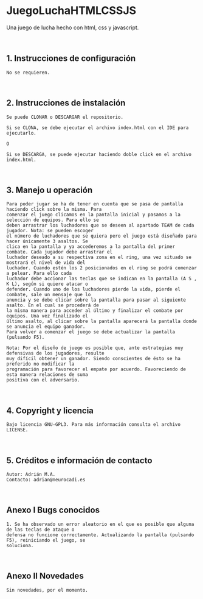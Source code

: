 # JuegoLuchaHTMLCSSJS

Una juego de lucha hecho con html, css y javascript.

<br>

## 1. Instrucciones de configuración

    No se requieren.

<br>

## 2. Instrucciones de instalación 

    Se puede CLONAR o DESCARGAR el repositorio. 
    
    Si se CLONA, se debe ejecutar el archivo index.html con el IDE para ejecutarlo.
   
    O
    
    Si se DESCARGA, se puede ejecutar haciendo doble click en el archivo index.html.      

<br>

## 3. Manejo u operación
      
    Para poder jugar se ha de tener en cuenta que se pasa de pantalla haciendo click sobre la misma. Para
    comenzar el juego clicamos en la pantalla inicial y pasamos a la selección de equipos. Para ello se 
    deben arrastrar los luchadores que se deseen al apartado TEAM de cada jugador. Nota: se pueden escoger 
    el número de luchadores que se quiera pero el juego está diseñado para hacer únicamente 3 asaltos. Se 
    clica en la pantalla y ya accederemos a la pantalla del primer combate. Cada jugador debe arrastrar el 
    luchador deseado a su respectiva zona en el ring, una vez situado se mostrará el nivel de vida del 
    luchador. Cuando estén los 2 posicionados en el ring se podrá comenzar a pelear. Para ello cada 
    luchador debe accionar las teclas que se indican en la pantalla (A S , K L), según si quiere atacar o 
    defender. Cuando uno de los luchadores pierde la vida, pierde el combate, sale un mensaje que lo 
    anuncia y se debe clicar sobre la pantalla para pasar al siguiente asalto. En el cual se procederá de 
    la misma manera para acceder al último y finalizar el combate por equipos. Una vez finalizado el 
    último asalto, al clicar sobre la pantalla aparecerá la pantalla donde se anuncia el equipo ganador. 
    Para volver a comenzar el juego se debe actualizar la pantalla (pulsando F5).

    Nota: Por el diseño de juego es posible que, ante estrategias muy defensivas de los jugadores, resulte 
    muy difícil obtener un ganador. Siendo conscientes de ésto se ha preferido no modificar la 
    programación para favorecer el empate por acuerdo. Favoreciendo de esta manera relaciones de suma 
    positiva con el adversario.
<br>        

## 4. Copyright y licencia

    Bajo licencia GNU-GPL3. Para más información consulta el archivo LICENSE.

<br>

## 5. Créditos e información de contacto

    Autor: Adrián M.A.
    Contacto: adrian@neurocadi.es
  
<br>

## Anexo I  Bugs conocidos

    1. Se ha observado un error aleatorio en el que es posible que alguna de las teclas de ataque o 
    defensa no funcione correctamente. Actualizando la pantalla (pulsando F5), reiniciando el juego, se 
    soluciona.
  
<br>

## Anexo II Novedades

    Sin novedades, por el momento.

